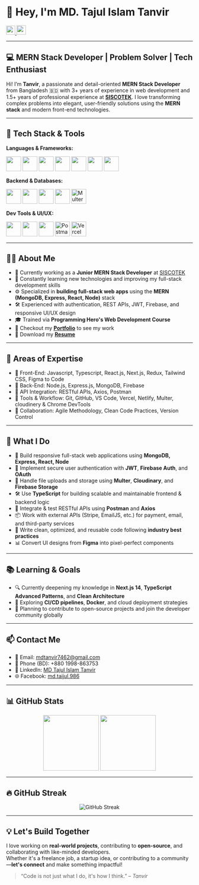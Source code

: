 # 👋 Hey, I'm **MD. Tajul Islam Tanvir**

<a href='https://www.linkedin.com/in/md-tajul-islam-tanvir-531682278/' target="_blank">
  <img src="https://raw.githubusercontent.com/rahul-jha98/rahul-jha98/561d474902b59c7429ec22bb73e225696c27b202/assets/linkedin.svg" height="24px" />
</a>
<a href="https://www.facebook.com/md.taijul.986/" target="_blank">
  <img src="https://img.icons8.com/color/48/facebook-new.png" height="25" />
</a>


---

## 💻 MERN Stack Developer | Problem Solver | Tech Enthusiast

Hi! I’m **Tanvir**, a passionate and detail-oriented **MERN Stack Developer** from Bangladesh 🇧🇩 with 3+ years of experience in web development and 1.5+ years of professional experience at **[SISCOTEK](https://siscotek.com/)**. I love transforming complex problems into elegant, user-friendly solutions using the **MERN stack** and modern front-end technologies.

---

## 🔧 Tech Stack & Tools

**Languages & Frameworks:**

<p>
  <img src="https://cdn.jsdelivr.net/gh/devicons/devicon/icons/html5/html5-original-wordmark.svg" height="40" />
  <img src="https://cdn.jsdelivr.net/gh/devicons/devicon/icons/css3/css3-original-wordmark.svg" height="40" />
  <img src="https://cdn.jsdelivr.net/gh/devicons/devicon/icons/javascript/javascript-original.svg" height="40" />
  <img src="https://cdn.jsdelivr.net/gh/devicons/devicon/icons/typescript/typescript-original.svg" height="40" />
  <img src="https://cdn.jsdelivr.net/gh/devicons/devicon/icons/react/react-original.svg" height="40" />
  <img src="https://cdn.jsdelivr.net/gh/devicons/devicon/icons/nextjs/nextjs-original-wordmark.svg" height="40" />
  <img src="https://cdn.jsdelivr.net/gh/devicons/devicon/icons/redux/redux-original.svg" height="40" />
</p>

**Backend & Databases:**

<p>
  <img src="https://cdn.jsdelivr.net/gh/devicons/devicon/icons/nodejs/nodejs-original.svg" height="40" />
  <img src="https://cdn.jsdelivr.net/gh/devicons/devicon/icons/express/express-original-wordmark.svg" height="40" />
  <img src="https://cdn.jsdelivr.net/gh/devicons/devicon/icons/mongodb/mongodb-original-wordmark.svg" height="40" />
  <img src="https://cdn.jsdelivr.net/gh/devicons/devicon/icons/firebase/firebase-plain-wordmark.svg" height="40" />
  <img src="https://user-images.githubusercontent.com/674621/71187802-007f1200-2272-11ea-8c6f-2c6a14c4fdb0.png" height="40" title="Multer" />
</p>

**Dev Tools & UI/UX:**

<p>
  <img src="https://cdn.jsdelivr.net/gh/devicons/devicon/icons/git/git-original.svg" height="40" />
  <img src="https://cdn.jsdelivr.net/gh/devicons/devicon/icons/github/github-original.svg" height="40" />
  <img src="https://cdn.jsdelivr.net/gh/devicons/devicon/icons/figma/figma-original.svg" height="40" />
  <img src="https://img.icons8.com/color/48/000000/postman-api.png" height="40" title="Postman" />
  <img src="https://img.icons8.com/fluency/48/000000/vercel.png" height="40" title="Vercel" />
</p>

---

## 👨‍💻 About Me

- 🔭 Currently working as a **Junior MERN Stack Developer** at [SISCOTEK](https://siscotek.com/)
- 🌱 Constantly learning new technologies and improving my full-stack development skills
- ⚙️ Specialized in **building full-stack web apps** using the **MERN (MongoDB, Express, React, Node)** stack
- 🛠 Experienced with authentication, REST APIs, JWT, Firebase, and responsive UI/UX design
- 🎓 Trained via **Programming Hero's Web Development Course**
- 💼 Checkout my **[Portfolio](https://tanvir3.vercel.app/)** to see my work
- 🧾 Download my **[Resume](https://drive.google.com/file/d/1f8eXEB7NzP9-uXosEdq_yUnbS49pBCjj/view?usp=drive_link)**

---

## 🧠 Areas of Expertise

- 🔹 Front-End: Javascript, Typescript, React.js, Next.js, Redux, Tailwind CSS, Figma to Code
- 🔹 Back-End: Node.js, Express.js, MongoDB, Firebase
- 🔹 API Integration: RESTful APIs, Axios, Postman
- 🔹 Tools & Workflow: Git, GitHub, VS Code, Vercel, Netlify, Multer, cloudinery & Chrome DevTools
- 🔹 Collaboration: Agile Methodology, Clean Code Practices, Version Control

---

## 🧠 What I Do

- 🚀 Build responsive full-stack web applications using **MongoDB, Express, React, Node**
- 🔐 Implement secure user authentication with **JWT**, **Firebase Auth**, and **OAuth**
- 📁 Handle file uploads and storage using **Multer**, **Cloudinary**, and **Firebase Storage**
- 🛠 Use **TypeScript** for building scalable and maintainable frontend & backend logic
- 🧪 Integrate & test RESTful APIs using **Postman** and **Axios**
- 📦 Work with external APIs (Stripe, EmailJS, etc.) for payment, email, and third-party services
- 🧰 Write clean, optimized, and reusable code following **industry best practices**
- 📊 Convert UI designs from **Figma** into pixel-perfect components

---

## 📚 Learning & Goals

- 🔍 Currently deepening my knowledge in **Next.js 14**, **TypeScript Advanced Patterns**, and **Clean Architecture**
- 🔄 Exploring **CI/CD pipelines**, **Docker**, and cloud deployment strategies
- 🧩 Planning to contribute to open-source projects and join the developer community globally

---
## 📫 Contact Me

- 📧 Email: [mdtanvir7462@gmail.com](mailto:mdtanvir7462@gmail.com)
- 📱 Phone (BD): +880 1998-863753
- 💬 LinkedIn: [MD Tajul Islam Tanvir](https://www.linkedin.com/in/md-tajul-islam-tanvir-531682278/)
- 🌐 Facebook: [md.taijul.986](https://www.facebook.com/md.taijul.986/)

---

## 📊 GitHub Stats

<div align="center">
  <img src="https://github-readme-stats.vercel.app/api?username=MD-TANVIR7462&show_icons=true&theme=github_dark" height="150px" />
  <img src="https://github-readme-stats.vercel.app/api/top-langs/?username=MD-TANVIR7462&layout=compact&theme=github_dark&langs_count=6" height="150px"/>
</div>

---

## 🔥 GitHub Streak

<p align="center">
  <img src="https://streak-stats.demolab.com?user=MD-TANVIR7462&theme=dark&date_format=M%20j%5B%2C%20Y%5D" alt="GitHub Streak" />
</p>

---

## 💡 Let's Build Together

I love working on **real-world projects**, contributing to **open-source**, and collaborating with like-minded developers.  
Whether it's a freelance job, a startup idea, or contributing to a community—**let's connect** and make something impactful!

> “Code is not just what I do, it's how I think.” – *Tanvir*
